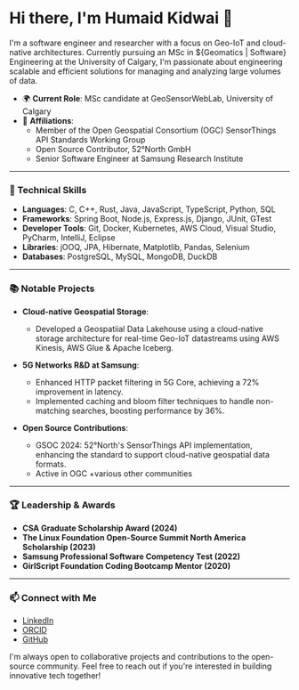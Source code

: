 # Hi there, I'm Humaid Kidwai 👋

I'm a software engineer and researcher with a focus on Geo-IoT and cloud-native architectures. Currently pursuing an MSc in ${Geomatics | Software} Engineering at the University of Calgary, I'm passionate about engineering scalable and efficient solutions for managing and analyzing large volumes of data.

- 🌍 **Current Role**: MSc candidate at GeoSensorWebLab, University of Calgary
- 🏢 **Affiliations**:
  - Member of the Open Geospatial Consortium (OGC) SensorThings API Standards Working Group
  - Open Source Contributor, 52°North GmbH
  - Senior Software Engineer at Samsung Research Institute

---

### 🔧 Technical Skills

- **Languages**: C, C++, Rust, Java, JavaScript, TypeScript, Python, SQL
- **Frameworks**: Spring Boot, Node.js, Express.js, Django, JUnit, GTest
- **Developer Tools**: Git, Docker, Kubernetes, AWS Cloud, Visual Studio, PyCharm, IntelliJ, Eclipse
- **Libraries**: jOOQ, JPA, Hibernate, Matplotlib, Pandas, Selenium
- **Databases**: PostgreSQL, MySQL, MongoDB, DuckDB

---

### 📚 Notable Projects

- **Cloud-native Geospatial Storage**:
  - Developed a Geospatiial Data Lakehouse using a cloud-native storage architecture for real-time Geo-IoT datastreams using AWS Kinesis, AWS Glue & Apache Iceberg.

- **5G Networks R&D at Samsung**:
  - Enhanced HTTP packet filtering in 5G Core, achieving a 72% improvement in latency.
  - Implemented caching and bloom filter techniques to handle non-matching searches, boosting performance by 36%.

- **Open Source Contributions**:
  - GSOC 2024: 52°North's SensorThings API implementation, enhancing the standard to support cloud-native geospatial data formats.
  - Active in OGC +various other communities

---

### 🏆 Leadership & Awards

- **CSA Graduate Scholarship Award (2024)**
- **The Linux Foundation Open-Source Summit North America Scholarship (2023)**
- **Samsung Professional Software Competency Test (2022)**
- **GirlScript Foundation Coding Bootcamp Mentor (2020)**

---

### 📫 Connect with Me

- [LinkedIn](https://linkedin.com/in/humaid-kidwai/)
- [ORCID](https://orcid.org/0000-0002-2667-5642)
- [GitHub](https://github.com/humaidkidwai)

I'm always open to collaborative projects and contributions to the open-source community. Feel free to reach out if you're interested in building innovative tech together!
